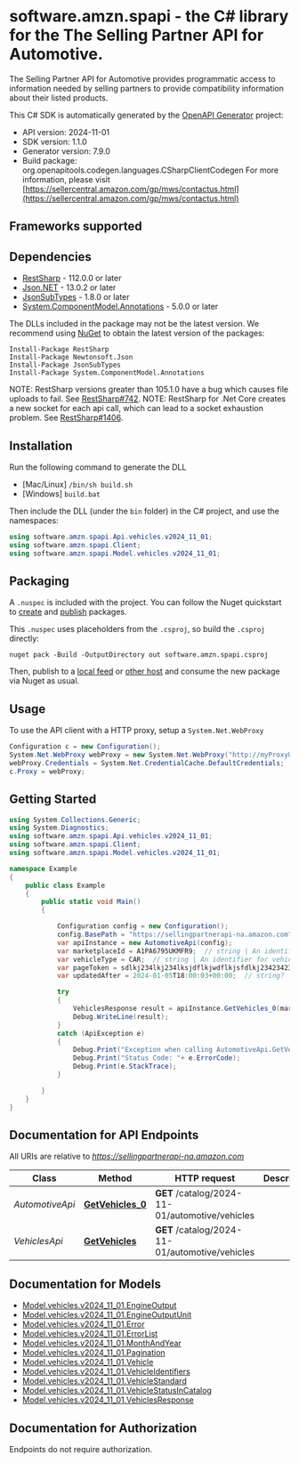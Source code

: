 # software.amzn.spapi - the C# library for the The Selling Partner API for Automotive.

The Selling Partner API for Automotive provides programmatic access to information needed by selling partners to provide compatibility information about their listed products.

This C# SDK is automatically generated by the [OpenAPI Generator](https://openapi-generator.tech) project:

- API version: 2024-11-01
- SDK version: 1.1.0
- Generator version: 7.9.0
- Build package: org.openapitools.codegen.languages.CSharpClientCodegen
    For more information, please visit [https://sellercentral.amazon.com/gp/mws/contactus.html](https://sellercentral.amazon.com/gp/mws/contactus.html)

<a id="frameworks-supported"></a>
## Frameworks supported

<a id="dependencies"></a>
## Dependencies

- [RestSharp](https://www.nuget.org/packages/RestSharp) - 112.0.0 or later
- [Json.NET](https://www.nuget.org/packages/Newtonsoft.Json/) - 13.0.2 or later
- [JsonSubTypes](https://www.nuget.org/packages/JsonSubTypes/) - 1.8.0 or later
- [System.ComponentModel.Annotations](https://www.nuget.org/packages/System.ComponentModel.Annotations) - 5.0.0 or later

The DLLs included in the package may not be the latest version. We recommend using [NuGet](https://docs.nuget.org/consume/installing-nuget) to obtain the latest version of the packages:
```
Install-Package RestSharp
Install-Package Newtonsoft.Json
Install-Package JsonSubTypes
Install-Package System.ComponentModel.Annotations
```

NOTE: RestSharp versions greater than 105.1.0 have a bug which causes file uploads to fail. See [RestSharp#742](https://github.com/restsharp/RestSharp/issues/742).
NOTE: RestSharp for .Net Core creates a new socket for each api call, which can lead to a socket exhaustion problem. See [RestSharp#1406](https://github.com/restsharp/RestSharp/issues/1406).

<a id="installation"></a>
## Installation
Run the following command to generate the DLL
- [Mac/Linux] `/bin/sh build.sh`
- [Windows] `build.bat`

Then include the DLL (under the `bin` folder) in the C# project, and use the namespaces:
```csharp
using software.amzn.spapi.Api.vehicles.v2024_11_01;
using software.amzn.spapi.Client;
using software.amzn.spapi.Model.vehicles.v2024_11_01;
```
<a id="packaging"></a>
## Packaging

A `.nuspec` is included with the project. You can follow the Nuget quickstart to [create](https://docs.microsoft.com/en-us/nuget/quickstart/create-and-publish-a-package#create-the-package) and [publish](https://docs.microsoft.com/en-us/nuget/quickstart/create-and-publish-a-package#publish-the-package) packages.

This `.nuspec` uses placeholders from the `.csproj`, so build the `.csproj` directly:

```
nuget pack -Build -OutputDirectory out software.amzn.spapi.csproj
```

Then, publish to a [local feed](https://docs.microsoft.com/en-us/nuget/hosting-packages/local-feeds) or [other host](https://docs.microsoft.com/en-us/nuget/hosting-packages/overview) and consume the new package via Nuget as usual.

<a id="usage"></a>
## Usage

To use the API client with a HTTP proxy, setup a `System.Net.WebProxy`
```csharp
Configuration c = new Configuration();
System.Net.WebProxy webProxy = new System.Net.WebProxy("http://myProxyUrl:80/");
webProxy.Credentials = System.Net.CredentialCache.DefaultCredentials;
c.Proxy = webProxy;
```

<a id="getting-started"></a>
## Getting Started

```csharp
using System.Collections.Generic;
using System.Diagnostics;
using software.amzn.spapi.Api.vehicles.v2024_11_01;
using software.amzn.spapi.Client;
using software.amzn.spapi.Model.vehicles.v2024_11_01;

namespace Example
{
    public class Example
    {
        public static void Main()
        {

            Configuration config = new Configuration();
            config.BasePath = "https://sellingpartnerapi-na.amazon.com";
            var apiInstance = new AutomotiveApi(config);
            var marketplaceId = A1PA6795UKMFR9;  // string | An identifier for the marketplace in which the resource operates.
            var vehicleType = CAR;  // string | An identifier for vehicle type.
            var pageToken = sdlkj234lkj234lksjdflkjwdflkjsfdlkj234234234234;  // string? | A token to fetch a certain page when there are multiple pages worth of results. (optional) 
            var updatedAfter = 2024-01-05T18:00:03+00:00;  // string? | Date in ISO 8601 format, if provided only vehicles which are modified/added to Amazon's catalog after this date will be returned. (optional) 

            try
            {
                VehiclesResponse result = apiInstance.GetVehicles_0(marketplaceId, vehicleType, pageToken, updatedAfter);
                Debug.WriteLine(result);
            }
            catch (ApiException e)
            {
                Debug.Print("Exception when calling AutomotiveApi.GetVehicles_0: " + e.Message );
                Debug.Print("Status Code: "+ e.ErrorCode);
                Debug.Print(e.StackTrace);
            }

        }
    }
}
```

<a id="documentation-for-api-endpoints"></a>
## Documentation for API Endpoints

All URIs are relative to *https://sellingpartnerapi-na.amazon.com*

Class | Method | HTTP request | Description
------------ | ------------- | ------------- | -------------
*AutomotiveApi* | [**GetVehicles_0**](docs/AutomotiveApi.md#getvehicles_0) | **GET** /catalog/2024-11-01/automotive/vehicles | 
*VehiclesApi* | [**GetVehicles**](docs/VehiclesApi.md#getvehicles) | **GET** /catalog/2024-11-01/automotive/vehicles | 


<a id="documentation-for-models"></a>
## Documentation for Models

 - [Model.vehicles.v2024_11_01.EngineOutput](docs/EngineOutput.md)
 - [Model.vehicles.v2024_11_01.EngineOutputUnit](docs/EngineOutputUnit.md)
 - [Model.vehicles.v2024_11_01.Error](docs/Error.md)
 - [Model.vehicles.v2024_11_01.ErrorList](docs/ErrorList.md)
 - [Model.vehicles.v2024_11_01.MonthAndYear](docs/MonthAndYear.md)
 - [Model.vehicles.v2024_11_01.Pagination](docs/Pagination.md)
 - [Model.vehicles.v2024_11_01.Vehicle](docs/Vehicle.md)
 - [Model.vehicles.v2024_11_01.VehicleIdentifiers](docs/VehicleIdentifiers.md)
 - [Model.vehicles.v2024_11_01.VehicleStandard](docs/VehicleStandard.md)
 - [Model.vehicles.v2024_11_01.VehicleStatusInCatalog](docs/VehicleStatusInCatalog.md)
 - [Model.vehicles.v2024_11_01.VehiclesResponse](docs/VehiclesResponse.md)


<a id="documentation-for-authorization"></a>
## Documentation for Authorization

Endpoints do not require authorization.

